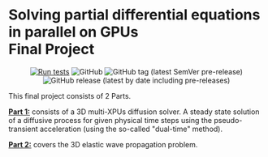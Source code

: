  # Solving partial differential equations in parallel on GPUs <br/> Final Project
<div align="center">
 

[![Run tests](https://github.com/samuelbohl/101-0250-00-Final-Project/actions/workflows/CI.yml/badge.svg)](https://github.com/samuelbohl/101-0250-00-Final-Project/actions/workflows/CI.yml)
![GitHub](https://img.shields.io/github/license/samuelbohl/101-0250-00-Final-Project)
![GitHub tag (latest SemVer pre-release)](https://img.shields.io/github/v/tag/samuelbohl/101-0250-00-Final-Project?include_prereleases)
![GitHub release (latest by date including pre-releases)](https://img.shields.io/github/v/release/samuelbohl/101-0250-00-Final-Project?include_prereleases)

</div>

This final project consists of 2 Parts. 

[**Part 1:**](/docs/part1.md) consists of a 3D multi-XPUs diffusion solver. A steady state solution of a diffusive process for given physical time steps using the pseudo-transient acceleration (using the so-called "dual-time" method).

[**Part 2:**](/docs/part2.md) covers the 3D elastic wave propagation problem. 

